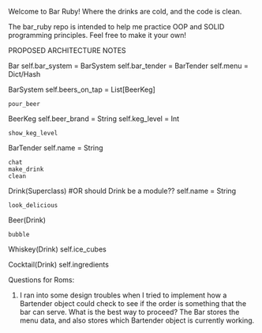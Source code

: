 Welcome to Bar Ruby!  Where the drinks are cold, and the code is clean.

The bar_ruby repo is intended to help me practice OOP and SOLID programming principles.  Feel free to make it your own!




PROPOSED ARCHITECTURE NOTES
 
Bar
    self.bar_system = BarSystem
    self.bar_tender = BarTender
    self.menu = Dict/Hash


BarSystem
    self.beers_on_tap = List[BeerKeg]
    
    pour_beer


BeerKeg
    self.beer_brand = String
    self.keg_level = Int

    show_keg_level


BarTender
    self.name = String

    chat
    make_drink
    clean


Drink(Superclass) #OR should Drink be a module??
    self.name = String

    look_delicious


Beer(Drink)

    bubble


Whiskey(Drink)
    self.ice_cubes


Cocktail(Drink)
    self.ingredients



Questions for Roms:

1. I ran into some design troubles when I tried to implement how a Bartender object could check to see if the order is something that the bar can serve.  What is the best way to proceed?  The Bar stores the menu data, and also stores which Bartender object is currently working. 